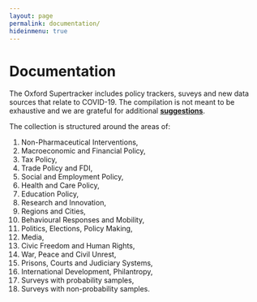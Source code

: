 ```yaml
---
layout: page
permalink: documentation/
hideinmenu: true
---
```


# Documentation

The Oxford Supertracker includes policy trackers, suveys and new data sources that relate to COVID-19. The compilation is not meant to be exhaustive and we are grateful for additional **[suggestions](../submit-a-tracker/)**.

The collection is structured around the areas of:
1. Non-Pharmaceutical Interventions,
2. Macroeconomic and Financial Policy,
3. Tax Policy,
4. Trade Policy and FDI,
5. Social and Employment Policy,
6. Health and Care Policy,
7. Education Policy,
8. Research and Innovation,
9. Regions and Cities,
10. Behavioural Responses and Mobility,
11. Politics, Elections, Policy Making,
12. Media,
13. Civic Freedom and Human Rights,
14. War, Peace and Civil Unrest,
15. Prisons, Courts and Judiciary Systems,
16. International Development, Philantropy,
17. Surveys with probability samples,
18. Surveys with non-probability samples.